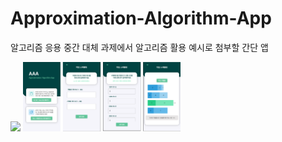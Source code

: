 # Approximation-Algorithm-App

알고리즘 응용 중간 대체 과제에서 알고리즘 활용 예시로 첨부할 간단 앱

<img src="/fisrt_algo.png" width="50%" />

<img src="/second_algo.png" width="50%" />

